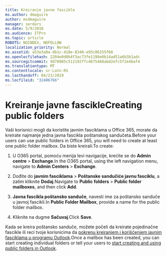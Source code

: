 ```yaml
---
title: Kreiranje javne fascikle
ms.author: dmaguire
author: msdmaguire
manager: serdars
ms.date: 5/9/2018
ms.audience: ITPro
ms.topic: article
ROBOTS: NOINDEX, NOFOLLOW
localization_priority: Normal
ms.assetid: a53e3a0a-db1c-410e-8340-e93c06155f60
ms.openlocfilehash: 2204e0d0b4f3ac73fe1198e0b14ad51a6b3b1adc
ms.sourcegitcommit: 9d78905c512192ffc4675468abd2efc5f2e4baf4
ms.translationtype: MT
ms.contentlocale: sr-Latn-RS
ms.lasthandoff: 04/23/2019
ms.locfileid: "32406766"
---
```

# <a name="creating-public-folders"></a><span data-ttu-id="d8e70-102">Kreiranje javne fascikle</span><span class="sxs-lookup"><span data-stu-id="d8e70-102">Creating public folders</span></span>

<span data-ttu-id="d8e70-103">Vaši korisnici mogli da koristite javnim fasciklama u Office 365, morate da kreirate najmanje jedna javna fascikla poštanskog sandučeta.</span><span class="sxs-lookup"><span data-stu-id="d8e70-103">Before your users can use public folders in Office 365, you will need to create at least one public folder mailbox.</span></span> <span data-ttu-id="d8e70-104">Da biste kreirali:</span><span class="sxs-lookup"><span data-stu-id="d8e70-104">To create:</span></span>
  
1. <span data-ttu-id="d8e70-105">U O365 portal, pomoću menija levi navigacije, krećite se do **Admin centre** \> **Exchange**.</span><span class="sxs-lookup"><span data-stu-id="d8e70-105">In the O365 portal, using the left navigation menu, navigate to **Admin Centers** \> **Exchange**.</span></span>
    
2. <span data-ttu-id="d8e70-106">Dođite do **javnim fasciklama** \> **Poštanske sandučiće javnu fasciklu**, a zatim kliknite **Dodaj**.</span><span class="sxs-lookup"><span data-stu-id="d8e70-106">Navigate to **Public folders** \> **Public folder mailboxes**, and then click **Add**.</span></span>
    
3. <span data-ttu-id="d8e70-107">**Javna fascikla poštansko sanduče**, navesti ime za poštansko sanduče u javnoj fascikli.</span><span class="sxs-lookup"><span data-stu-id="d8e70-107">In **Public Folder Mailbox**, provide a name for the public folder mailbox.</span></span>
    
4. <span data-ttu-id="d8e70-108">Kliknite na dugme **Sačuvaj**.</span><span class="sxs-lookup"><span data-stu-id="d8e70-108">Click **Save**.</span></span>
    
<span data-ttu-id="d8e70-109">Kada se kreira poštansko sanduče, možete počeli da kreirate pojedinačne fascikle ili reci tvoje korisnicima da [pokrenu kreiranjem i korišćenjem javnim fasciklama u programu Outlook](https://support.office.com/article/Create-and-share-a-public-folder-in-Outlook-a2835011-d524-4a5c-a207-05c159bb2a97).</span><span class="sxs-lookup"><span data-stu-id="d8e70-109">Once a mailbox has been created, you can start creating individual folders or tell your users to [start creating and using public folders in Outlook](https://support.office.com/article/Create-and-share-a-public-folder-in-Outlook-a2835011-d524-4a5c-a207-05c159bb2a97).</span></span>
  

